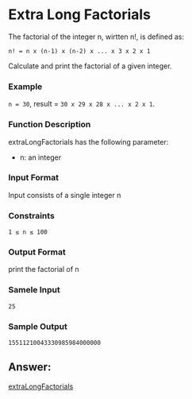 # Extra Long Factorials
The factorial of the integer n, wirtten n!, is defined as:

    n! = n x (n-1) x (n-2) x ... x 3 x 2 x 1

Calculate and print the factorial of a given integer.

### Example
`n = 30`, result = `30 x 29 x 28 x ... x 2 x 1`.

### Function Description
extraLongFactorials has the following parameter:
* n: an integer

### Input Format
Input consists of a single integer n

### Constraints
    1 ≤ n ≤ 100

### Output Format
print the factorial of n

### Samele Input
    25

### Sample Output
    15511210043330985984000000


## Answer:

[extraLongFactorials](https://github.com/AbhilashTUofficial/Problem-Solving/blob/master/ExtraLongFactorials/ANSWER/extraLongFactorials.py)